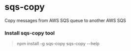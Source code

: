 # sqs-copy
Copy messages from AWS SQS queue to another AWS SQS


### Install sqs-copy tool

> npm install -g sqs-copy
> sqs-copy --help
